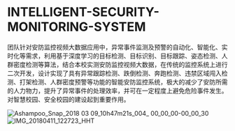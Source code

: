 # INTELLIGENT-SECURITY-MONITORING-SYSTEM
团队针对安防监控视频大数据应用中，异常事件监测及预警的自动化、智能化、实时化等需求，利用基于深度学习的目标检测、目标识别、目标跟踪、姿态检测、人群密度检测等算法，结合本校实测安防监控视频大数据，在传统的监控系统上进行二次开发，设计实现了具有异常跟踪检测、跌倒检测、奔跑检测、违禁区域闯入检测、打架检测、人群密度预警等功能的智能安防监控系统，极大的减少了安防所需的人力物力，提升了异常事件的处理效率，并可在一定程度上避免危险事件发生。对智慧校园、安全校园的建设起到重要作用。

![Ashampoo_Snap_2018 03 09_10h47m21s_004_ 00_00_00-00_00_30](https://user-images.githubusercontent.com/43638406/132310539-15f6c4c2-7e43-4116-892d-fbcd76cda976.gif)
![IMG_20180411_122723_HHT](https://user-images.githubusercontent.com/43638406/132309943-f669e21e-bcdb-452a-ad99-7a397c54836c.jpg)



